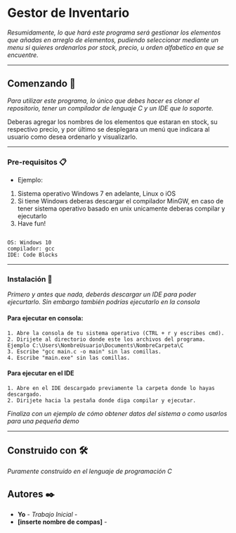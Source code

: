 # Gestor de Inventario

_Resumidamente, lo que hará este programa será gestionar los elementos que añadas en arreglo de elementos, pudiendo seleccionar mediante un menu si quieres ordenarlos por stock, precio, u orden alfabetico en que se encuentre._

---

## Comenzando 🚀

_Para utilizar este programa, lo único que debes hacer es clonar el repositorio, tener un compilador de lenguaje C y un IDE que lo soporte._

Deberas agregar los nombres de los elementos que estaran en stock, su respectivo precio, y por último se desplegara un menú que indicara al usuario como desea ordenarlo y visualizarlo.

---

### Pre-requisitos 📋

* Ejemplo:

1. Sistema operativo Windows 7 en adelante, Linux o iOS
2. Si tiene Windows deberas descargar el compilador MinGW, en caso de tener sistema operativo basado en unix unicamente deberas compilar y ejecutarlo
3. Have fun!

```

OS: Windows 10
compilador: gcc
IDE: Code Blocks
```

---

### Instalación 🔧

_Primero y antes que nada, deberás descargar un IDE para poder ejecurtarlo. Sin embargo también podrías ejecutarlo en la consola_

#### Para ejecutar en consola: 

```
1. Abre la consola de tu sistema operativo (CTRL + r y escribes cmd).
2. Dirijete al directorio donde este los archivos del programa. Ejemplo C:\Users\NombreUsuario\Documents\NombreCarpeta\C 
3. Escribe "gcc main.c -o main" sin las comillas.
4. Escribe "main.exe" sin las comillas.
```

#### Para ejecutar en el IDE

```
1. Abre en el IDE descargado previamente la carpeta donde lo hayas descargado.
2. Dirijete hacia la pestaña donde diga compilar y ejecutar.
```

_Finaliza con un ejemplo de cómo obtener datos del sistema o como usarlos para una pequeña demo_

---

## Construido con 🛠️

_Puramente construido en el lenguaje de programación C_


## Autores ✒️


* **Yo** - *Trabajo Inicial* - 
* **[inserte nombre de compas]** - 



